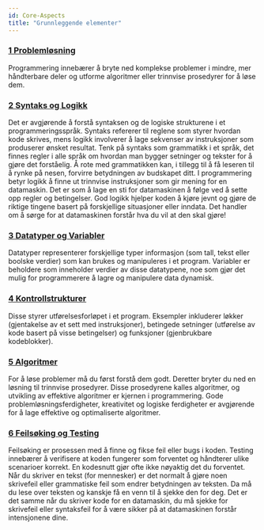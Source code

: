 ```yaml
---
id: Core-Aspects
title: "Grunnleggende elementer"
---
```


### [1 Problemløsning](01_Problem-Solving.md)
Programmering innebærer å bryte ned komplekse problemer i mindre, mer håndterbare deler og utforme algoritmer eller trinnvise prosedyrer for å løse dem.

### [2 Syntaks og Logikk](02_Syntax-and-logic.md)
Det er avgjørende å forstå syntaksen og de logiske strukturene i et programmeringsspråk. Syntaks refererer til reglene som styrer hvordan kode skrives, mens logikk involverer å lage sekvenser av instruksjoner som produserer ønsket resultat.
Tenk på syntaks som grammatikk i et språk, det finnes regler i alle språk om hvordan man bygger setninger og tekster for å gjøre det forståelig. Å rote med grammatikken kan, i tillegg til å få leseren til å rynke på nesen, forvirre betydningen av budskapet ditt.
I programmering betyr logikk å finne ut trinnvise instruksjoner som gir mening for en datamaskin. Det er som å lage en sti for datamaskinen å følge ved å sette opp regler og betingelser. God logikk hjelper koden å kjøre jevnt og gjøre de riktige tingene basert på forskjellige situasjoner eller inndata. Det handler om å sørge for at datamaskinen forstår hva du vil at den skal gjøre!

### [3 Datatyper og Variabler](03_Data-types-and-variables.md)
Datatyper representerer forskjellige typer informasjon (som tall, tekst eller boolske verdier) som kan brukes og manipuleres i et program. Variabler er beholdere som inneholder verdier av disse datatypene, noe som gjør det mulig for programmerere å lagre og manipulere data dynamisk.

### [4 Kontrollstrukturer](04_Control-structures.md)
Disse styrer utførelsesforløpet i et program. Eksempler inkluderer løkker (gjentakelse av et sett med instruksjoner), betingede setninger (utførelse av kode basert på visse betingelser) og funksjoner (gjenbrukbare kodeblokker).

### [5 Algoritmer](05_Algorithms.md)
For å løse problemer må du først forstå dem godt. Deretter bryter du ned en løsning til trinnvise prosedyrer. Disse prosedyrene kalles algoritmer, og utvikling av effektive algoritmer er kjernen i programmering. Gode problemløsningsferdigheter, kreativitet og logiske ferdigheter er avgjørende for å lage effektive og optimaliserte algoritmer.

### [6 Feilsøking og Testing](06_Debugging-and-testing.md)
Feilsøking er prosessen med å finne og fikse feil eller bugs i koden. Testing innebærer å verifisere at koden fungerer som forventet og håndterer ulike scenarioer korrekt. En kodesnutt gjør ofte ikke nøyaktig det du forventet. Når du skriver en tekst (for mennesker) er det normalt å gjøre noen skrivefeil eller grammatiske feil som endrer betydningen av teksten. Da må du lese over teksten og kanskje få en venn til å sjekke den for deg. Det er det samme når du skriver kode for en datamaskin, du må sjekke for skrivefeil eller syntaksfeil for å være sikker på at datamaskinen forstår intensjonene dine.